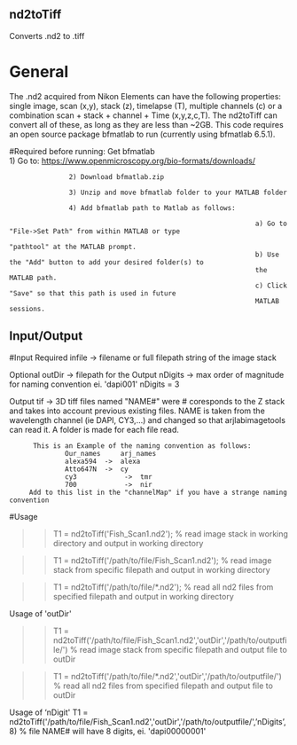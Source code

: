 ## nd2toTiff
Converts .nd2 to .tiff

# General
The .nd2 acquired from Nikon Elements can have the following properties: single image, scan (x,y), stack (z),  timelapse (T),  multiple channels (c) or a combination scan + stack + channel + Time (x,y,z,c,T). The nd2toTiff can convert all of these, as long as they are less than ~2GB. This code requires an open source package bfmatlab to run (currently using bfmatlab 6.5.1). 

#Required before running:
           Get bfmatlab   
                   1) Go to:   https://www.openmicroscopy.org/bio-formats/downloads/
                   
                   2) Download bfmatlab.zip
                   
                   3) Unzip and move bfmatlab folder to your MATLAB folder
                   
                   4) Add bfmatlab path to Matlab as follows:
                   
                                                                  a) Go to "File->Set Path" from within MATLAB or type 
                                                                  "pathtool" at the MATLAB prompt.
                                                                  b) Use the "Add" button to add your desired folder(s) to 
                                                                  the MATLAB path.
                                                                  c) Click "Save" so that this path is used in future 
                                                                  MATLAB sessions.


## Input/Output

#Input
Required
infile     -> filename or full filepath string of the image stack

Optional
outDir   -> filepath for the Output
nDigits  -> max order of magnitude for naming convention
                               ei. 'dapi001'  nDigits = 3

Output
tif          ->    3D tiff files named "NAME#" were # coresponds to the Z stack and
                  takes into account previous existing files. NAME is taken from the wavelength
                  channel (ie DAPI, CY3,...) and changed so that arjlabimagetools can
                  read it. A folder is made for each file read. 

          This is an Example of the naming convention as follows:
                  Our_names     arj_names
                  alexa594  ->  alexa
                  Atto647N  ->  cy
                  cy3            ->  tmr
                  700            ->  nir
         Add to this list in the "channelMap" if you have a strange naming convention 

 
#Usage
 >> T1 = nd2toTiff('Fish_Scan1.nd2');   % read image stack in working directory and output in working directory

 >> T1 = nd2toTiff('/path/to/file/Fish_Scan1.nd2'); % read image stack from specific filepath and output in working directory

 >> T1 = nd2toTiff('/path/to/file/*.nd2');  % read all nd2 files from specified filepath and output in working directory

Usage of 'outDir'

 >> T1 = nd2toTiff('/path/to/file/Fish_Scan1.nd2','outDir','/path/to/outputfile/') % read image stack from specific filepath and output file to outDir

 >> T1 = nd2toTiff('/path/to/file/*.nd2','outDir','/path/to/outputfile/') % read all nd2 files from specified filepath and output file to outDir

Usage of ‘nDigit'
T1 = nd2toTiff('/path/to/file/Fish_Scan1.nd2','outDir','/path/to/outputfile/',’nDigits’,8) % file NAME# will have 8 digits, ei. 'dapi00000001'
